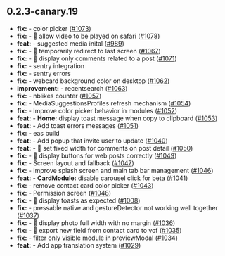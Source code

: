 ## 0.2.3-canary.19

* **fix:**  - color picker ([#1073](https://github.com/AzzappApp/azzapp/pull/1073))
* **fix:**  - 🐛 allow video to be played on safari ([#1078](https://github.com/AzzappApp/azzapp/pull/1078))
* **feat:**  - suggested media inital ([#989](https://github.com/AzzappApp/azzapp/pull/989))
* **fix:**  - 🐛 temporarily redirect to last screen ([#1067](https://github.com/AzzappApp/azzapp/pull/1067))
* **fix:**  - 🐛 display only comments related to a post ([#1071](https://github.com/AzzappApp/azzapp/pull/1071))
* **fix:**  - sentry integration
* **fix:**  - sentry errors
* **fix:**  - webcard background color on desktop ([#1062](https://github.com/AzzappApp/azzapp/pull/1062))
* **improvement:**  - recentsearch ([#1063](https://github.com/AzzappApp/azzapp/pull/1063))
* **fix:**  - nblikes counter ([#1057](https://github.com/AzzappApp/azzapp/pull/1057))
* **fix:**  - MediaSuggestionsProfiles refresh mechanism ([#1054](https://github.com/AzzappApp/azzapp/pull/1054))
* **fix:**  - Improve color picker behavior in modules ([#1052](https://github.com/AzzappApp/azzapp/pull/1052))
* **feat:**  - **Home:** display toast message when copy to clipboard ([#1053](https://github.com/AzzappApp/azzapp/pull/1053))
* **feat:**  - Add toast errors messages ([#1051](https://github.com/AzzappApp/azzapp/pull/1051))
* **fix:**  - eas build
* **feat:**  - Add popup that invite user to update ([#1040](https://github.com/AzzappApp/azzapp/pull/1040))
* **feat:**  - 🎸 set fixed width for comments on post detail ([#1050](https://github.com/AzzappApp/azzapp/pull/1050))
* **fix:**  - 🐛 display buttons for web posts correctly ([#1049](https://github.com/AzzappApp/azzapp/pull/1049))
* **fix:**  - Screen layout and fallback ([#1047](https://github.com/AzzappApp/azzapp/pull/1047))
* **fix:**  - Improve splash screen and main tab bar management ([#1046](https://github.com/AzzappApp/azzapp/pull/1046))
* **feat:**  - **CardModule:** disable carousel click for beta ([#1041](https://github.com/AzzappApp/azzapp/pull/1041))
* **fix:**  - remove contact card color picker ([#1043](https://github.com/AzzappApp/azzapp/pull/1043))
* **fix:**  - Permission screen ([#1048](https://github.com/AzzappApp/azzapp/pull/1048))
* **fix:**  - 🐛 display toasts as expected ([#1008](https://github.com/AzzappApp/azzapp/pull/1008))
* **fix:**  - pressable native and gestureDetector not working well together ([#1037](https://github.com/AzzappApp/azzapp/pull/1037))
* **fix:**  - 🐛 display photo full width with no margin ([#1036](https://github.com/AzzappApp/azzapp/pull/1036))
* **fix:**  - 🐛 export new field from contact card to vcf ([#1035](https://github.com/AzzappApp/azzapp/pull/1035))
* **fix:**  - filter only visible module in previewModal ([#1034](https://github.com/AzzappApp/azzapp/pull/1034))
* **feat:**  - Add app translation system ([#1029](https://github.com/AzzappApp/azzapp/pull/1029))